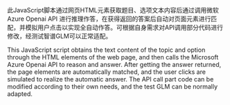 此JavaScript脚本通过网页HTML元素获取题目、选项文本内容后通过调用微软Azure Openai API 进行推理作答，在获得返回的答案后自动对页面元素进行匹配，并模拟用户点击以实现全自动作答。可根据自身需求对API调用部分代码进行修改，经测试智谱GLM可以正常适配。

This JavaScript script obtains the text content of the topic and option through the HTML elements of the web page, and then calls the Microsoft Azure Openai API to reason and answer. After getting the answer returned, the page elements are automatically matched, and the user clicks are simulated to realize the automatic answer. The API call part code can be modified according to their own needs, and the test GLM can be normally adapted.
